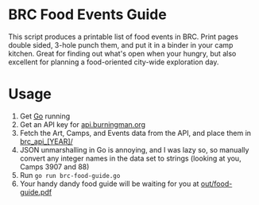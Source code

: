 # BRC Food Events Guide

This script produces a printable list of food events in BRC. Print pages double sided, 3-hole punch them, and put it in a binder in your camp kitchen. Great for finding out what's open when your hungry, but also excellent for planning a food-oriented city-wide exploration day.

# Usage

1. Get [Go](https://go.dev/) running
2. Get an API key for [api.burningman.org](https://api.burningman.org/)
3. Fetch the Art, Camps, and Events data from the API, and place them in [brc_api_\[YEAR\]/](/brc_api_2022/)
4. JSON unmarshalling in Go is annoying, and I was lazy so, so manually convert any integer names in the data set to strings (looking at you, Camps 3907 and 88)
5. Run `go run brc-food-guide.go`
6. Your handy dandy food guide will be waiting for you at [out/food-guide.pdf](/out/food-guide.pdf)
